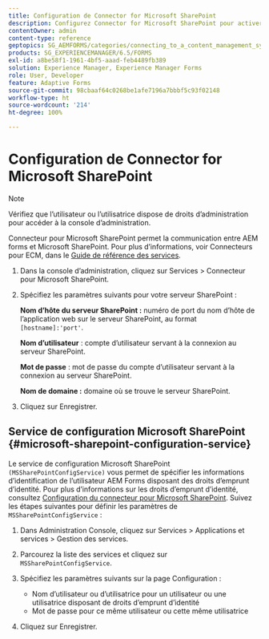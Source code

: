 ```yaml
---
title: Configuration de Connector for Microsoft SharePoint
description: Configurez Connector for Microsoft SharePoint pour activer la communication entre AEM forms et Microsoft SharePoint.
contentOwner: admin
content-type: reference
geptopics: SG_AEMFORMS/categories/connecting_to_a_content_management_system
products: SG_EXPERIENCEMANAGER/6.5/FORMS
exl-id: a8be58f1-1961-4bf5-aaad-feb4489fb389
solution: Experience Manager, Experience Manager Forms
role: User, Developer
feature: Adaptive Forms
source-git-commit: 98cbaaf64c0268be1afe7196a7bbbf5c93f02148
workflow-type: ht
source-wordcount: '214'
ht-degree: 100%

---
```



# Configuration de Connector for Microsoft SharePoint

>[!NOTE]
> 
> Vérifiez que l’utilisateur ou l’utilisatrice dispose de droits d’administration pour accéder à la console d’administration.

Connecteur pour Microsoft SharePoint permet la communication entre AEM forms et Microsoft SharePoint. Pour plus d’informations, voir Connecteurs pour ECM, dans le [Guide de référence des services](https://help.adobe.com/fr_FR/livecycle/11.0/Services/index.html).

1. Dans la console d’administration, cliquez sur Services > Connecteur pour Microsoft SharePoint.
2. Spécifiez les paramètres suivants pour votre serveur SharePoint :

   **Nom d’hôte du serveur SharePoint :** numéro de port du nom d’hôte de l’application web sur le serveur SharePoint, au format `[hostname]:'port'`.

   **Nom d’utilisateur** : compte d’utilisateur servant à la connexion au serveur SharePoint.

   **Mot de passe** : mot de passe du compte d’utilisateur servant à la connexion au serveur SharePoint.

   **Nom de domaine :** domaine où se trouve le serveur SharePoint.

3. Cliquez sur Enregistrer.

## Service de configuration Microsoft SharePoint {#microsoft-sharepoint-configuration-service}

Le service de configuration Microsoft SharePoint `(MSSharePointConfigService)` vous permet de spécifier les informations d’identification de l’utilisateur AEM Forms disposant des droits d’emprunt d’identité. Pour plus d’informations sur les droits d’emprunt d’identité, consultez [Configuration du connecteur pour Microsoft SharePoint](https://help.adobe.com/fr/AEMForms/6.1/SharePointConfig/index.html). Suivez les étapes suivantes pour définir les paramètres de `MSSharePointConfigService` :

1. Dans Administration Console, cliquez sur Services > Applications et services > Gestion des services.
1. Parcourez la liste des services et cliquez sur `MSSharePointConfigService`.
1. Spécifiez les paramètres suivants sur la page Configuration :

   * Nom d’utilisateur ou d’utilisatrice pour un utilisateur ou une utilisatrice disposant de droits d’emprunt d’identité
   * Mot de passe pour ce même utilisateur ou cette même utilisatrice

1. Cliquez sur Enregistrer.
